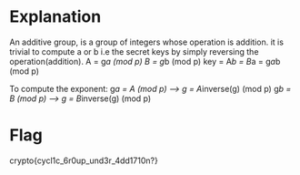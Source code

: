 # Explanation
An additive group, is a group of integers whose operation is addition. it is trivial to compute a or b i.e the secret keys by simply reversing the operation(addition).
A = g*a (mod p)
B = g*b (mod p)
key = A*b = B*a = g*a*b (mod p)

To compute the exponent:
g*a = A (mod p) --> g = A*inverse(g) (mod p)
g*b = B (mod p) --> g = B*inverse(g) (mod p)


# Flag
crypto{cycl1c_6r0up_und3r_4dd1710n?}